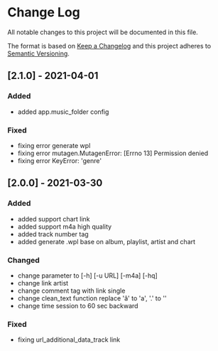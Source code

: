 
# Change Log
All notable changes to this project will be documented in this file.
 
The format is based on [Keep a Changelog](http://keepachangelog.com/)
and this project adheres to [Semantic Versioning](http://semver.org/).

## [2.1.0] - 2021-04-01
 
### Added

- added app.music_folder config
 
### Fixed 

- fixing error generate wpl
- fixing error mutagen.MutagenError: [Errno 13] Permission denied
- fixing error KeyError: 'genre'

## [2.0.0] - 2021-03-30
 
### Added

- added support chart link
- added support m4a high quality
- added track number tag
- added generate .wpl base on album, playlist, artist and chart
   
### Changed

- change parameter to [-h] [-u URL] [-m4a] [-hq]
- change link artist
- change comment tag with link single
- change clean_text function replace 'â' to 'a', '.' to ''
- change time session to 60 sec backward

 
### Fixed 

- fixing url_additional_data_track link